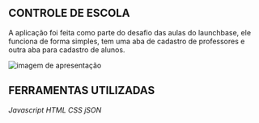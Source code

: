 ## CONTROLE DE ESCOLA 

<p>A aplicação foi feita como parte do desafio das aulas do launchbase, ele funciona de forma simples, tem uma aba de cadastro de professores e outra aba para cadastro de alunos.</p>

<img src="assets/image.jpeg" alt="imagem de apresentação">

## FERRAMENTAS UTILIZADAS 

<i>Javascript</i>
<i>HTML</i>
<i>CSS</i>
<i>jSON</i>

